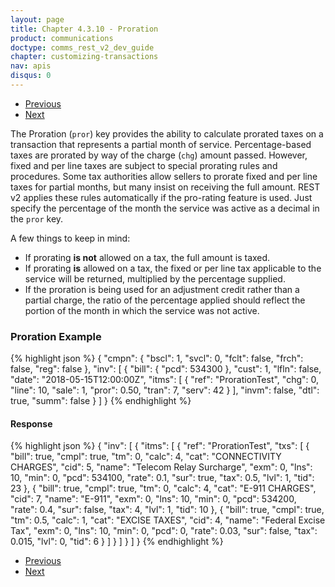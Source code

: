 ```yaml
---
layout: page
title: Chapter 4.3.10 - Proration
product: communications
doctype: comms_rest_v2_dev_guide
chapter: customizing-transactions
nav: apis
disqus: 0
---
```


<ul class="pager">
  <li class="previous"><a href="/communications/dev-guide/customizing-transactions/sample-transactions/private-line/"><i class="glyphicon glyphicon-chevron-left"></i>Previous</a></li>
  <li class="next"><a href="/communications/dev-guide/customizing-transactions/sample-transactions/transaction-information/">Next<i class="glyphicon glyphicon-chevron-right"></i></a></li>
</ul>

The Proration (<code>pror</code>) key provides the ability to calculate prorated taxes on a transaction that represents a partial month of service. Percentage-based taxes are prorated by way of the charge (<code>chg</code>) amount passed. However, fixed and per line taxes are subject to special prorating rules and procedures. Some tax authorities allow sellers to prorate fixed and per line taxes for partial months, but many insist on receiving the full amount. REST v2 applies these rules automatically if the pro-rating feature is used.  Just specify the percentage of the month the service was active as a decimal in the <code>pror</code> key.  

A few things to keep in mind:
<ul class="dev-guide-list">
    <li>If prorating <b>is not</b> allowed on a tax, the full amount is taxed.</li>
    <li>If prorating <b>is</b> allowed on a tax, the fixed or per line tax applicable to the service will be returned, multiplied by the percentage supplied.</li>
    <li>If the proration is being used for an adjustment credit rather than a partial charge, the ratio of the percentage applied should reflect the portion of the month in which the service was not active.</li>
</ul>

<h3>Proration Example</h3>
{% highlight json %}
{
  "cmpn": {
    "bscl": 1,
    "svcl": 0,
    "fclt": false,
    "frch": false,
    "reg": false
  },
  "inv": [
    {
      "bill": {
        "pcd": 534300
      },
      "cust": 1,
      "lfln": false,
      "date": "2018-05-15T12:00:00Z",
      "itms": [
        {
          "ref": "ProrationTest",
          "chg": 0,
          "line": 10,
          "sale": 1,
          "pror": 0.50,
          "tran": 7,
          "serv": 42
        }
      ],
      "invm": false,
      "dtl": true,
      "summ": false
    }
  ]
}
{% endhighlight %}

<h4>Response</h4>
{% highlight json %}
{
  "inv": [
    {
      "itms": [
        {
          "ref": "ProrationTest",
          "txs": [
            {
              "bill": true,
              "cmpl": true,
              "tm": 0,
              "calc": 4,
              "cat": "CONNECTIVITY CHARGES",
              "cid": 5,
              "name": "Telecom Relay Surcharge",
              "exm": 0,
              "lns": 10,
              "min": 0,
              "pcd": 534100,
              "rate": 0.1,
              "sur": true,
              "tax": 0.5,
              "lvl": 1,
              "tid": 23
            },
            {
              "bill": true,
              "cmpl": true,
              "tm": 0,
              "calc": 4,
              "cat": "E-911 CHARGES",
              "cid": 7,
              "name": "E-911",
              "exm": 0,
              "lns": 10,
              "min": 0,
              "pcd": 534200,
              "rate": 0.4,
              "sur": false,
              "tax": 4,
              "lvl": 1,
              "tid": 10
            },
            {
              "bill": true,
              "cmpl": true,
              "tm": 0.5,
              "calc": 1,
              "cat": "EXCISE TAXES",
              "cid": 4,
              "name": "Federal Excise Tax",
              "exm": 0,
              "lns": 10,
              "min": 0,
              "pcd": 0,
              "rate": 0.03,
              "sur": false,
              "tax": 0.015,
              "lvl": 0,
              "tid": 6
            }
          ]
        }
      ]
    }
  ]
}
{% endhighlight %}


<ul class="pager">
  <li class="previous"><a href="/communications/dev-guide/customizing-transactions/sample-transactions/private-line/"><i class="glyphicon glyphicon-chevron-left"></i>Previous</a></li>
  <li class="next"><a href="/communications/dev-guide/customizing-transactions/sample-transactions/transaction-information/">Next<i class="glyphicon glyphicon-chevron-right"></i></a></li>
</ul>